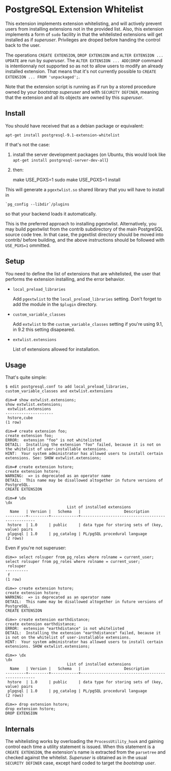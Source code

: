 # PostgreSQL Extension Whitelist

This extension implements extension whitelisting, and will actively prevent
users from installing extensions not in the provided list. Also, this
extension implements a form of `sudo` facility in that the whitelisted
extensions will get installed as if *superuser*. Privileges are droped
before handing the control back to the user.

The operations `CREATE EXTENSION`, `DROP EXTENSION` and `ALTER EXTENSION ...
UPDATE` are run by *superuser*. The `ALTER EXTENSION ... ADD|DROP` command
is intentionnaly not supported so as not to allow users to modify an already
installed extension. That means that it's not currently possible to `CREATE
EXTENSION ... FROM 'unpackaged';`.

Note that the extension script is running as if run by a stored procedure
owned by your *bootstrap superuser* and with `SECURITY DEFINER`, meaning
that the extension and all its objects are owned by this *superuser*.

## Install

You should have received that as a debian package or equivalent:

    apt-get install postgresql-9.1-extension-whitelist

If that's not the case:

1. install the server development packages (on Ubuntu, this would look like `apt-get install postgresql-server-dev-all`)
2. then:

    make USE_PGXS=1
    sudo make USE_PGXS=1 install

This will generate a `pgextwlist.so` shared library that you will have to
install in

    `pg_config --libdir`/plugins

so that your backend loads it automatically.

This is the preferred approach to installing pgextwlist. Alternatively, you may
build pgextwlist from the contrib subdirectory of the main PostgreSQL source
code tree. In that case, the pgextlist directory should be moved into contrib/
before building, and the above instructions should be followed with
`USE_PGXS=1` ommitted.

## Setup

You need to define the list of extensions that are whitelisted, the user
that performs the extension installing, and the error behavior.

* `local_preload_libraries`

  Add `pgextwlist` to the `local_preload_libraries` setting. Don't forget to
  add the module in the `$plugin` directory.

* `custom_variable_classes`

  Add `extwlist` to the `custom_variable_classes` setting if you're using
  9.1, in 9.2 this setting disapeared.

* `extwlist.extensions`

  List of extensions allowed for installation.

## Usage

That's quite simple:

    $ edit postgresql.conf to add local_preload_libraries, custom_variable_classes and extwlist.extensions

    dim=# show extwlist.extensions;
    show extwlist.extensions;
     extwlist.extensions 
    ---------------------
     hstore,cube
    (1 row)

    dim=# create extension foo;
    create extension foo;
    ERROR:  extension "foo" is not whitelisted
    DETAIL:  Installing the extension "foo" failed, because it is not on the whitelist of user-installable extensions.
    HINT:  Your system administrator has allowed users to install certain extensions. See: SHOW extwlist.extensions;

    dim=# create extension hstore;
    create extension hstore;
    WARNING:  => is deprecated as an operator name
    DETAIL:  This name may be disallowed altogether in future versions of PostgreSQL.
    CREATE EXTENSION

    dim=# \dx
    \dx
                               List of installed extensions
      Name   | Version |   Schema   |                   Description                    
    ---------+---------+------------+--------------------------------------------------
     hstore  | 1.0     | public     | data type for storing sets of (key, value) pairs
     plpgsql | 1.0     | pg_catalog | PL/pgSQL procedural language
    (2 rows)

Even if you're not superuser:

    dim=> select rolsuper from pg_roles where rolname = current_user;
    select rolsuper from pg_roles where rolname = current_user;
     rolsuper 
    ----------
     f
    (1 row)
    
    dim=> create extension hstore;
    create extension hstore;
    WARNING:  => is deprecated as an operator name
    DETAIL:  This name may be disallowed altogether in future versions of PostgreSQL.
    CREATE EXTENSION

    dim=> create extension earthdistance;
    create extension earthdistance;
    ERROR:  extension "earthdistance" is not whitelisted
    DETAIL:  Installing the extension "earthdistance" failed, because it is not on the whitelist of user-installable extensions.
    HINT:  Your system administrator has allowed users to install certain extensions. SHOW extwlist.extensions;

    dim=> \dx
    \dx
                               List of installed extensions
      Name   | Version |   Schema   |                   Description                    
    ---------+---------+------------+--------------------------------------------------
     hstore  | 1.0     | public     | data type for storing sets of (key, value) pairs
     plpgsql | 1.0     | pg_catalog | PL/pgSQL procedural language
    (2 rows)

    dim=> drop extension hstore;
    drop extension hstore;
    DROP EXTENSION
  
## Internals

The whitelisting works by overloading the `ProcessUtility_hook` and gaining
control each time a utility statement is issued. When this statement is a
`CREATE EXTENSION`, the extension's name is extracted from the `parsetree`
and checked against the whitelist. *Superuser* is obtained as in the usual
`SECURITY DEFINER` case, except hard coded to target the *bootstrap user*.
